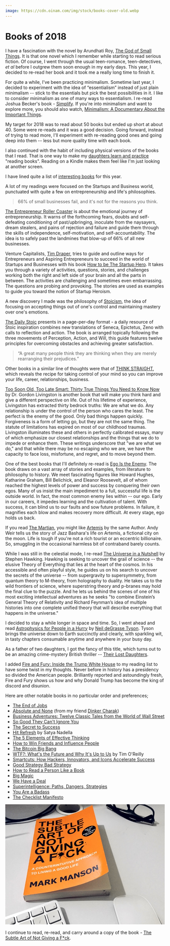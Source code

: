 ```yaml
---
image: https://cdn.oinam.com/img/stock/books-cover-old.webp
---
```


# Books of 2018

I have a fascination with the novel by Arundhati Roy, <a href="https://www.amazon.com/Arundhati-Roy-God-Small-Things/dp/B004T4MRAY/">The God of Small Things</a>. It is that one novel which I remember while starting to read serious fiction. Of course, I went through the usual teen-romance, teen-detectives, _et al_ before I outgrew them soon enough in my early days. This year, I decided to re-read her book and it took me a really long time to finish it.

For quite a while, I’ve been practicing minimalism. Sometime last year, I decided to experiment with the idea of “essentialism” instead of just plain minimalism -- stick to the essentials but pick the best possibilities in it. I like to consider minimalism as one of many ways to essentialism. I re-read Joshua Becker's book - <a href="https://www.amazon.com/Simplify-Joshua-Becker-ebook/dp/B006431ADS">Simplify</a>. If you're into minimalism and want to explore more, you should also watch, <a href="https://minimalismfilm.com/">Minimalism: A Documentary About the Important Things</a>.

My target for 2018 was to read about 50 books but ended up short at about 40. Some were re-reads and it was a good decision. Going forward, instead of trying to read more, I'll experiment with re-reading good ones and going deep into them -- less but more quality time with each book.

I also continued with the habit of including physical versions of the books that I read. That is one way to make my [daughters learn and practice](https://story.oinam.com/2018/why-physical-books-matter/) "reading books". Reading on a Kindle makes them feel like I'm just looking at another screen.

I have lined quite a list of <a href="https://www.amazon.in/hz/wishlist/ls/26U9UE2WQ2WTI">interesting books</a> for this year.

A lot of my readings were focused on the Startups and Business world, punctuated with quite a few on entrepreneurship and life's philosophies.

> 66% of small businesses fail, and it's not for the reasons you think.

<a href="https://www.amazon.com/Entrepreneur-Roller-Coaster-Time-Join-ebook/dp/B00SU0ME10">The Entrepreneur Roller Coaster</a> is about the emotional journey of entrepreneurship. It warns of the forthcoming fears, doubts and self-defeating conditioning of past/upbringing, inoculate from the naysayers, dream stealers, and pains of rejection and failure and guide them through the skills of independence, self-motivation, and self-accountability. The idea is to safely past the landmines that blow-up of 66% of all new businesses.

Venture Capitalists, <a href="https://en.wikipedia.org/wiki/Tim_Draper">Tim Draper</a>, tries to guide and outline ways for Entrepreneurs and Aspiring Entrepreneurs to succeed in the world of Startups and Businesses with his book <a href="https://www.amazon.com/How-Startup-Hero-Textbook-Entrepreneurs-ebook/dp/B078HWH29T">How to be The Startup Hero</a>. It takes you through a variety of activities, questions, stories, and challenges working both the right and left side of your brain and all the parts in between. The activities are challenging and sometimes even embarrassing. The questions are probing and provoking. The stories are used as examples to guide you toward the notion of Startup Heroism.

A new discovery I made was the philosophy of <a href="https://en.wikipedia.org/wiki/Stoicism">Stoicism</a>, the idea of focusing on accepting things out of one's control and maintaining mastery over one's emotions.

<a href="https://www.amazon.com/Daily-Stoic-Meditations-Perseverance-translations-ebook/dp/B01KAFIQE6">The Daily Stoic</a> presents in a page-per-day format - a daily resource of Stoic inspiration combines new translations of Seneca, Epictetus, Zeno with calls to reflection and action. The book is arranged topically following the three movements of Perception, Action, and Will, this guide features twelve principles for overcoming obstacles and achieving greater satisfaction.

> “A great many people think they are thinking when they are merely rearranging their prejudices.”

Other books in a similar line of thoughts were that of <a href="https://www.amazon.com/THINK-STRAIGHT-Change-Your-Thoughts-ebook/dp/B077NJWFR3/">THINK STRAIGHT</a>, which reveals the recipe for taking control of your mind so you can improve your life, career, relationships, business.

<a href="https://www.amazon.com/Too-Soon-Old-Late-Smart-ebook/dp/B06XCPR3QK/">Too Soon Old, Too Late Smart: Thirty True Things You Need to Know Now</a> by Dr. Gordon Livingston is another book that will make you think hard and give a different perspective on life. Out of his lifetime of experience, Livingston has extracted thirty bedrock truths: We are what we do. Any relationship is under the control of the person who cares the least. The perfect is the enemy of the good. Only bad things happen quickly. Forgiveness is a form of letting go, but they are not the same thing. The statute of limitations has expired on most of our childhood traumas. Livingston illuminates these and others in perfectly calibrated essays, many of which emphasize our closest relationships and the things that we do to impede or enhance them. These writings underscore that "we are what we do," and that while there may be no escaping who we are, we have the capacity to face loss, misfortune, and regret, and to move beyond them.

One of the best books that I'll definitely re-read is <a href="https://www.amazon.com/Ego-Enemy-Master-Greatest-Opponent-ebook/dp/B01AWUTMB0/">Ego Is the Enemy</a>. The book draws on a vast array of stories and examples, from literature to philosophy to history. We meet fascinating figures like Howard Hughes, Katharine Graham, Bill Belichick, and Eleanor Roosevelt, all of whom reached the highest levels of power and success by conquering their own egos. Many of us insist the main impediment to a full, successful life is the outside world. In fact, the most common enemy lies within -- our ego. Early in our careers, it impedes learning and the cultivation of talent. With success, it can blind us to our faults and sow future problems. In failure, it magnifies each blow and makes recovery more difficult. At every stage, ego holds us back.

If you read <a href="https://www.amazon.com/Martian-Andy-Weir-ebook/dp/B00FAXJHCY/">The Martian</a>, you might like <a href="https://www.amazon.com/Artemis-gripping-high-concept-thriller-bestselling-ebook/dp/B06ZZMYC4G/">Artemis</a> by the same Author. Andy Weir tells us the story of Jazz Bashara's life on Artemis, a fictional city on the moon. Life is tough if you're not a rich tourist or an eccentric billionaire. So, smuggling in the occasional harmless bit of contraband barely counts.

While I was still in the celestial mode, I re-read <a href="https://www.amazon.com/Universe-Nutshell-Stephen-William-Hawking/dp/055380202X/">The Universe in a Nutshell</a> by Stephen Hawking. Hawking is seeking to uncover the grail of science -- the elusive Theory of Everything that lies at the heart of the cosmos. In his accessible and often playful style, he guides us on his search to uncover the secrets of the universe -- from supergravity to supersymmetry, from quantum theory to M-theory, from holography to duality.  He takes us to the wild frontiers of science, where superstring theory and p-branes may hold the final clue to the puzzle. And he lets us behind the scenes of one of his most exciting intellectual adventures as he seeks "to combine Einstein’s General Theory of Relativity and Richard Feynman’s idea of multiple histories into one complete unified theory that will describe everything that happens in the universe."

I decided to stay a while longer in space and time. So, I went ahead and read <a href="https://www.amazon.com/Astrophysics-People-Hurry-Grasse-Tyson-ebook/dp/B01MAWT2MO/">Astrophysics for People in a Hurry</a> by <a href="https://twitter.com/neiltyson">Neil deGrasse Tyson</a>. Tyson brings the universe down to Earth succinctly and clearly, with sparkling wit, in tasty chapters consumable anytime and anywhere in your busy day.

As a father of two daughters, I got the fancy of this title, which turns out to be an amazing crime-mystery British thriller -- <a href="https://www.amazon.com/THEIR-DAUGHTERS-gripping-crime-thriller-ebook/dp/B06XWDFRD2/">Their Lost Daughters</a>.

I added <a href="https://www.amazon.com/Fire-Fury-Michael-Wolff-ebook/dp/B078GSYDZ2/">Fire and Fury: Inside the Trump White House</a> to my reading list to have some twist in my thoughts. Never before in history has a presidency so divided the American people. Brilliantly reported and astoundingly fresh, Fire and Fury shows us how and why Donald Trump has become the king of discord and disunion.

Here are other notable books in no particular order and preferences;


- [The End of Jobs](https://www.amazon.com/End-Jobs-Meaning-9-5-ebook/dp/B010L8SYRG/) 
- [Absolute and None](https://www.amazon.com/Absolute-None-Stories-Science-Fictions-ebook/dp/B078ZS8SBH/) (from my friend [Dinker Charak](https://www.ddiinnxx.com)) 
- [Business Adventures: Twelve Classic Tales from the World of Wall Street](https://www.amazon.com/Business-Adventures-Twelve-Classic-Street/dp/1497644895/) 
- [So Good They Can't Ignore You](https://www.amazon.com/Good-They-Cant-Ignore-You-ebook/dp/B01KFR64LQ/) 
- [The Secret to Success](https://www.amazon.com/Secret-Success-Eric-Thomas-ebook/dp/B008HKJBFA/) 
- [Hit Refresh](https://www.amazon.com/Hit-Refresh-Memoir-Microsofts-CEO-ebook/dp/B06XX4KH4R/) by Satya Nadella 
- [The 5 Elements of Effective Thinking](https://www.amazon.com/5-Elements-Effective-Thinking-ebook/dp/B008JUVDUE/) 
- [How to Win Friends and Influence People](https://www.amazon.com/How-Win-Friends-Influence-People-ebook/dp/B073HR9BPC/) 
- [The Bitcoin Big Bang](https://www.amazon.com/Bitcoin-Big-Bang-Alternative-Currencies-ebook/dp/B00NRC5AWQ/) 
- [WTF?: What's the Future and Why It's Up to Us](https://www.amazon.com/WTF-Whats-Future-Why-Its-ebook/dp/B01LWSABEK/) by Tim O'Reilly 
- [Smartcuts: How Hackers, Innovators, and Icons Accelerate Success](https://www.amazon.com/Smartcuts-Breakthrough-Power-Lateral-Thinking-ebook/dp/B00IHZUTGA/) 
- [Good Strategy Bad Strategy](https://www.amazon.com/Good-Strategy-Bad-difference-matters-ebook/dp/B005331U7Q/) 
- [How to Read a Person Like a Book](https://www.amazon.com/How-Read-Person-Like-Book-ebook/dp/B07DMWRJ81/) 
- [Big Magic](https://www.amazon.com/Big-Magic-Creative-Living-Beyond-ebook/dp/B00SHCSU64/) 
- [We Have a Deal](https://www.amazon.com/Have-Deal-Negotiate-Intelligence-Flexibility-ebook/dp/B01B3CMJ48/) 
- [Superintelligence: Paths, Dangers, Strategies](https://www.amazon.com/Superintelligence-Dangers-Strategies-Nick-Bostrom-ebook/dp/B00LOOCGB2/) 
- [You Are a Badass](https://www.amazon.com/You-Are-Badass-Doubting-Greatness-ebook/dp/B01KTSTEEK/) 
- [The Checklist Manifesto](https://www.amazon.com/Checklist-Manifesto-How-Things-Right/dp/0312430000/)

![The Subtle Art of Not Giving a F*ck)](/static/2018/the-subtle-art-of-not-giving-a-fuck.jpg)

I continue to read, re-read, and carry around a copy of the book - <a href="https://www.amazon.com/Subtle-Art-Not-Giving-Counterintuitive/dp/0062899147/">The Subtle Art of Not Giving a F\*ck</a>.